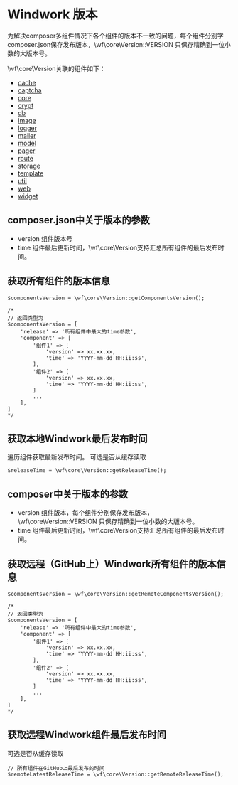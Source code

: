 Windwork 版本
======================

为解决composer多组件情况下各个组件的版本不一致的问题，每个组件分别字composer.json保存发布版本，\wf\core\Version::VERSION 只保存精确到一位小数的大版本号。

\wf\core\Version关联的组件如下：
 - [cache](https://github.com/windwork/wf-cache)
 - [captcha](https://github.com/windwork/wf-captcha)
 - [core](https://github.com/windwork/wf-core)
 - [crypt](https://github.com/windwork/wf-crypt)
 - [db](https://github.com/windwork/wf-db)
 - [image](https://github.com/windwork/wf-image)
 - [logger](https://github.com/windwork/wf-logger)
 - [mailer](https://github.com/windwork/wf-mailer)
 - [model](https://github.com/windwork/wf-model)
 - [pager](https://github.com/windwork/wf-pager)
 - [route](https://github.com/windwork/wf-route)
 - [storage](https://github.com/windwork/wf-storage)
 - [template](https://github.com/windwork/wf-template)
 - [util](https://github.com/windwork/wf-util)
 - [web](https://github.com/windwork/wf-web)
 - [widget](https://github.com/windwork/wf-widget)


## composer.json中关于版本的参数
 - version 组件版本号
 - time 组件最后更新时间，\wf\core\Version支持汇总所有组件的最后发布时间。

## 获取所有组件的版本信息

```
$componentsVersion = \wf\core\Version::getComponentsVersion();

/*
// 返回类型为
$componentsVersion = [
    'release' => '所有组件中最大的time参数',
    'component' => [
	    '组件1' => [
	        'version' => xx.xx.xx,
	        'time' => 'YYYY-mm-dd HH:ii:ss',
	    ],
	    '组件2' => [
	        'version' => xx.xx.xx,
	        'time' => 'YYYY-mm-dd HH:ii:ss',
	    ]
	    ...
    ],
]
*/
```

## 获取本地Windwork最后发布时间
遍历组件获取最新发布时间。
可选是否从缓存读取

```
$releaseTime = \wf\core\Version::getReleaseTime();
```

## composer中关于版本的参数
 - version 组件版本，每个组件分别保存发布版本，\wf\core\Version::VERSION 只保存精确到一位小数的大版本号。
 - time 组件最后更新时间，\wf\core\Version支持汇总所有组件的最后发布时间。

## 获取远程（GitHub上）Windwork所有组件的版本信息

```
$componentsVersion = \wf\core\Version::getRemoteComponentsVersion();

/*
// 返回类型为
$componentsVersion = [
    'release' => '所有组件中最大的time参数',
    'component' => [
	    '组件1' => [
	        'version' => xx.xx.xx,
	        'time' => 'YYYY-mm-dd HH:ii:ss',
	    ],
	    '组件2' => [
	        'version' => xx.xx.xx,
	        'time' => 'YYYY-mm-dd HH:ii:ss',
	    ]
	    ...
    ],
]
*/
```
## 获取远程Windwork组件最后发布时间
可选是否从缓存读取

```
// 所有组件在GitHub上最后发布的时间
$remoteLatestReleaseTime = \wf\core\Version::getRemoteReleaseTime();
```

